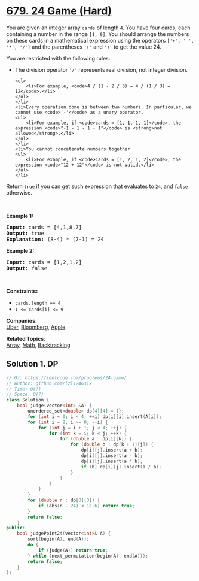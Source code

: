 # [679. 24 Game (Hard)](https://leetcode.com/problems/24-game/)

<p>You are given an integer array <code>cards</code> of length <code>4</code>. You have four cards, each containing a number in the range <code>[1, 9]</code>. You should arrange the numbers on these cards in a mathematical expression using the operators <code>['+', '-', '*', '/']</code> and the parentheses <code>'('</code> and <code>')'</code> to get the value 24.</p>

<p>You are restricted with the following rules:</p>

<ul>
	<li>The division operator <code>'/'</code> represents real division, not integer division.

	<ul>
		<li>For example, <code>4 / (1 - 2 / 3) = 4 / (1 / 3) = 12</code>.</li>
	</ul>
	</li>
	<li>Every operation done is between two numbers. In particular, we cannot use <code>'-'</code> as a unary operator.
	<ul>
		<li>For example, if <code>cards = [1, 1, 1, 1]</code>, the expression <code>"-1 - 1 - 1 - 1"</code> is <strong>not allowed</strong>.</li>
	</ul>
	</li>
	<li>You cannot concatenate numbers together
	<ul>
		<li>For example, if <code>cards = [1, 2, 1, 2]</code>, the expression <code>"12 + 12"</code> is not valid.</li>
	</ul>
	</li>
</ul>

<p>Return <code>true</code> if you can get such expression that evaluates to <code>24</code>, and <code>false</code> otherwise.</p>

<p>&nbsp;</p>
<p><strong>Example 1:</strong></p>

<pre><strong>Input:</strong> cards = [4,1,8,7]
<strong>Output:</strong> true
<strong>Explanation:</strong> (8-4) * (7-1) = 24
</pre>

<p><strong>Example 2:</strong></p>

<pre><strong>Input:</strong> cards = [1,2,1,2]
<strong>Output:</strong> false
</pre>

<p>&nbsp;</p>
<p><strong>Constraints:</strong></p>

<ul>
	<li><code>cards.length == 4</code></li>
	<li><code>1 &lt;= cards[i] &lt;= 9</code></li>
</ul>


**Companies**:  
[Uber](https://leetcode.com/company/uber), [Bloomberg](https://leetcode.com/company/bloomberg), [Apple](https://leetcode.com/company/apple)

**Related Topics**:  
[Array](https://leetcode.com/tag/array/), [Math](https://leetcode.com/tag/math/), [Backtracking](https://leetcode.com/tag/backtracking/)

## Solution 1. DP

```cpp
// OJ: https://leetcode.com/problems/24-game/
// Author: github.com/lzl124631x
// Time: O(?)
// Space: O(?)
class Solution {
    bool judge(vector<int> &A) {
        unordered_set<double> dp[4][4] = {};
        for (int i = 0; i < 4; ++i) dp[i][i].insert(A[i]);
        for (int i = 2; i >= 0; --i) {
            for (int j = i + 1; j < 4; ++j) {
                for (int k = i; k < j; ++k) {
                    for (double a : dp[i][k]) {
                        for (double b : dp[k + 1][j]) {
                            dp[i][j].insert(a + b);
                            dp[i][j].insert(a - b);
                            dp[i][j].insert(a * b);
                            if (b) dp[i][j].insert(a / b);
                        }
                    }
                }
            }
        }
        for (double n : dp[0][3]) {
            if (abs(n - 24) < 1e-6) return true;
        }
        return false;
    }
public:
    bool judgePoint24(vector<int>& A) {
        sort(begin(A), end(A));
        do {
            if (judge(A)) return true;
        } while (next_permutation(begin(A), end(A)));
        return false;
    }
};
```